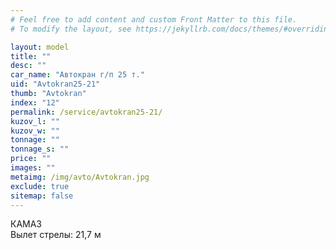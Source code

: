 ```yaml
---
# Feel free to add content and custom Front Matter to this file.
# To modify the layout, see https://jekyllrb.com/docs/themes/#overriding-theme-defaults

layout: model
title: ""
desc: ""
car_name: "Автокран г/п 25 т."
uid: "Avtokran25-21"
thumb: "Avtokran"
index: "12"
permalink: /service/avtokran25-21/
kuzov_l: ""
kuzov_w: ""
tonnage: ""
tonnage_s: ""
price: ""
images: ""
metaimg: /img/avto/Avtokran.jpg
exclude: true
sitemap: false
---
```


КАМАЗ  
Вылет стрелы: 21,7 м  